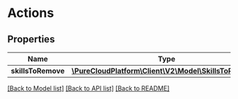 # Actions

## Properties
Name | Type | Description | Notes
------------ | ------------- | ------------- | -------------
**skillsToRemove** | [**\PureCloudPlatform\Client\V2\Model\SkillsToRemove[]**](SkillsToRemove.md) |  | [optional] 

[[Back to Model list]](../README.md#documentation-for-models) [[Back to API list]](../README.md#documentation-for-api-endpoints) [[Back to README]](../README.md)


